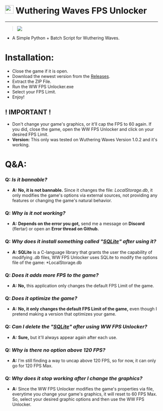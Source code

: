 
# <img src="https://play-lh.googleusercontent.com/ameFGPYH-qhOSxdsSA_fA54I4Ch-eO8y7Pj4x6W6ejQkvKbhVjCehKlPerBY9X2L8ek" width="28" height="28"/> Wuthering Waves FPS Unlocker

<hr>

> <img src="https://media.discordapp.net/attachments/911807496048508958/1244666843302727811/Wuthering-Waves-Release-Date-Header.png?ex=6655f1d4&is=6654a054&hm=7486b9139a2a004952867f3192c8d01af6a67dea54884979557cf504fae86d93&=&format=webp&quality=lossless&width=900&height=506"/>
- A Simple Python + Batch Script for Wuthering Waves.

# Installation:

- Close the game if it is open.
- Download the newest version from the [Releases](https://github.com/insxnsive/wuthering-waves-fps-unlocker/releases/).
- Extract the ZIP File.
- Run the WW FPS Unlocker.exe
- Select your FPS Limit.
- Enjoy!

## ! IMPORTANT ! 
- Don't change your game's graphics, or it'll cap the FPS to 60 again. If you did, close the game, open the WW FPS Unlocker and click on your desired FPS Limit.
- **Version:** This only was tested on Wuthering Waves Version 1.0.2 and it's working.

# Q&A:

### **Q:** *Is it bannable?*
- **A:** **No, it is not bannable.** Since it changes the file: *LocalStorage.db*, it only modifies the game's options via external sources, not providing any features or changing the game's natural behavior.

### **Q:** *Why is it not working?*
- **A:** **Depends on the error you got,** send me a message on **Discord** (flertar) or open an **Error thread on Github.**


### **Q:** *Why does it install something called "[SQLite](https://www.sqlite.org/)" after using it?*
- **A:** **SQLite** is a C-language library that grants the user the capability of modifying *.db* files, WW FPS Unlocker uses SQLite to modify the options file of the game: *LocalStorage.db
  

### **Q:** *Does it adds more FPS to the game?*
- **A:** **No,** this application only changes the default FPS Limit of the game.
  

### **Q:** *Does it optimize the game?*
- **A:** **No, it only changes the default FPS Limit of the game,** even though I pretend making a version that optimizes your game.
  

### **Q:** *Can I delete the "[SQLite](https://www.sqlite.org/)" after using WW FPS Unlocker?*
- **A:** **Sure,** but it'll always appear again after each use.


### **Q:** *Why is there no option above 120 FPS?*
- **A:** I'm still finding a way to uncap above 120 FPS, so for now, it can only go for 120 FPS Max.


### **Q:** *Why does it stop working after I change the graphics?*
- **A:** Since the WW FPS Unlocker modifies the game's properties via file, everytime you change your game's graphics, it will reset to 60 FPS Max. So, select your desired graphic options and then use the WW FPS Unlocker.
